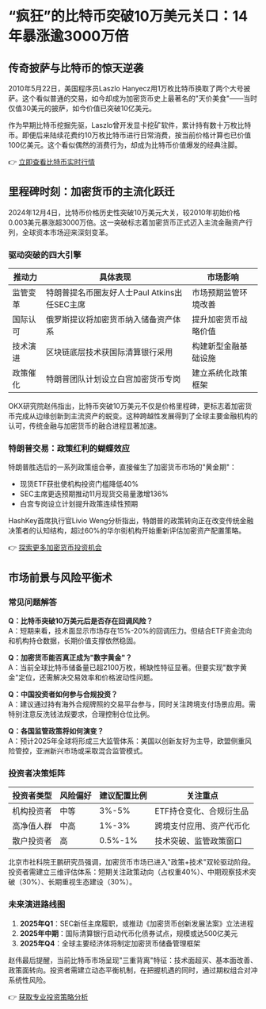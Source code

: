 # “疯狂”的比特币突破10万美元关口：14年暴涨逾3000万倍

## 传奇披萨与比特币的惊天逆袭

2010年5月22日，美国程序员Laszlo Hanyecz用1万枚比特币换取了两个大号披萨。这个看似普通的交易，如今却成为加密货币史上最著名的"天价美食"——当时仅值30美元的披萨，如今价值已突破10亿美元。

作为早期比特币挖掘先驱，Laszlo曾开发显卡挖矿软件，累计持有数十万枚比特币。即便后来陆续花费约10万枚比特币进行日常消费，按当前价格计算也已价值100亿美元。这个看似偶然的消费行为，却成为比特币价值爆发的经典注脚。

👉 [立即查看比特币实时行情](https://bit.ly/okx_welcome)

## 里程碑时刻：加密货币的主流化跃迁

2024年12月4日，比特币价格历史性突破10万美元大关，较2010年初始价格0.003美元暴涨超3000万倍。这一突破标志着加密货币正式迈入主流金融资产行列，全球资本市场迎来深刻变革。

### 驱动突破的四大引擎

| 推动力 | 具体表现 | 市场影响 |
|--------|----------|----------|
| 监管变革 | 特朗普提名币圈友好人士Paul Atkins出任SEC主席 | 市场预期监管环境改善 |
| 国际认可 | 俄罗斯提议将加密货币纳入储备资产体系 | 提升加密货币战略价值 |
| 技术演进 | 区块链底层技术获国际清算银行采用 | 构建新型金融基础设施 |
| 政策催化 | 特朗普团队计划设立白宫加密货币专岗 | 建立系统化政策框架 |

OKX研究院赵伟指出，比特币突破10万美元不仅是价格里程碑，更标志着加密货币完成从边缘创新到主流资产的蜕变。这种跨越性发展得到了全球主要金融机构的认可，传统金融与加密货币的融合进程显著加速。

### 特朗普交易：政策红利的蝴蝶效应

特朗普胜选后的一系列政策组合拳，直接催生了加密货币市场的"黄金期"：
- 现货ETF获批使机构投资门槛降低40%
- SEC主席更迭预期推动11月现货交易量激增136%
- 白宫专岗设立计划提升政策连续性预期

HashKey首席执行官Livio Weng分析指出，特朗普的政策转向正在改变传统金融决策者的认知结构，超过60%的华尔街机构开始重新评估加密资产配置策略。

👉 [探索更多加密货币投资机会](https://bit.ly/okx_welcome)

## 市场前景与风险平衡术

### 常见问题解答

**Q：比特币突破10万美元后是否存在回调风险？**  
A：短期来看，技术面显示市场存在15%-20%的回调压力。但结合ETF资金流向和机构持仓数据，长期价值支撑依然稳固。

**Q：加密货币能否真正成为"数字黄金"？**  
A：当前全球比特币储备量已超2100万枚，稀缺性特征显著。但要实现"数字黄金"定位，还需解决交易效率和价格波动性问题。

**Q：中国投资者如何参与合规投资？**  
A：建议通过持有海外合规牌照的交易平台参与，同时关注跨境支付场景应用。需特别注意反洗钱法规要求，合理控制仓位比例。

**Q：各国监管政策将如何演变？**  
A：预计2025年全球将形成三大监管体系：美国以创新友好为主导，欧盟侧重风险管控，亚洲新兴市场或采取混合监管模式。

### 投资者决策矩阵

| 投资者类型 | 风险偏好 | 建议配置比例 | 关注重点 |
|------------|----------|--------------|----------|
| 机构投资者 | 中等 | 3%-5% | ETF持仓变化、合规衍生品 |
| 高净值人群 | 中高 | 1%-3% | 跨境支付应用、资产代币化 |
| 散户投资者 | 高 | 0.5%-1% | 技术突破、监管政策窗口 |

北京市社科院王鹏研究员强调，加密货币市场已进入"政策+技术"双轮驱动阶段。投资者需建立三维评估体系：短期关注政策动向（占权重40%）、中期观察技术突破（30%）、长期重视生态建设（30%）。

### 未来演进路线图

1. **2025年Q1**：SEC新任主席履职，或推动《加密货币创新发展法案》立法进程
2. **2025年中期**：国际清算银行启动代币化债券试点，规模或达500亿美元
3. **2025年Q4**：全球主要经济体将制定加密货币储备管理框架

赵伟最后提醒，当前比特币市场呈现"三重背离"特征：技术面超买、基本面改善、政策面转向。投资者需建立动态平衡机制，在把握机遇的同时，通过期权组合对冲系统性风险。

👉 [获取专业投资策略分析](https://bit.ly/okx_welcome)